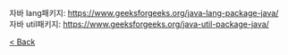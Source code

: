 자바 lang패키지: https://www.geeksforgeeks.org/java-lang-package-java/  
자바 util패키지: https://www.geeksforgeeks.org/java-util-package-java/   
  
 [< Back](https://git.io/JL704)
